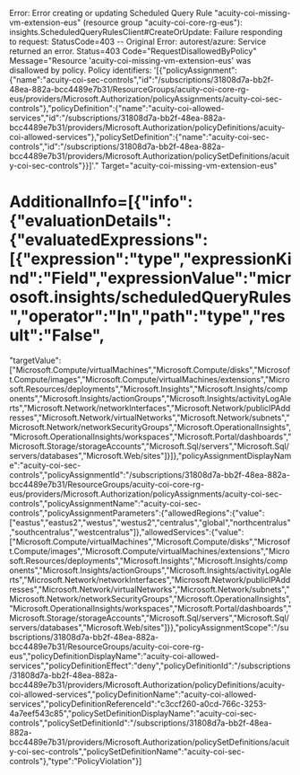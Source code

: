 Error: Error creating or updating Scheduled Query Rule "acuity-coi-missing-vm-extension-eus" (resource group "acuity-coi-core-rg-eus"): insights.ScheduledQueryRulesClient#CreateOrUpdate: Failure responding to request: StatusCode=403 -- Original Error: autorest/azure: Service returned an error. Status=403 Code="RequestDisallowedByPolicy" Message="Resource 'acuity-coi-missing-vm-extension-eus' was disallowed by policy. Policy identifiers: '[{\"policyAssignment\":{\"name\":\"acuity-coi-sec-controls\",\"id\":\"/subscriptions/31808d7a-bb2f-48ea-882a-bcc4489e7b31/ResourceGroups/acuity-coi-core-rg-eus/providers/Microsoft.Authorization/policyAssignments/acuity-coi-sec-controls\"},\"policyDefinition\":{\"name\":\"acuity-coi-allowed-services\",\"id\":\"/subscriptions/31808d7a-bb2f-48ea-882a-bcc4489e7b31/providers/Microsoft.Authorization/policyDefinitions/acuity-coi-allowed-services\"},\"policySetDefinition\":{\"name\":\"acuity-coi-sec-controls\",\"id\":\"/subscriptions/31808d7a-bb2f-48ea-882a-bcc4489e7b31/providers/Microsoft.Authorization/policySetDefinitions/acuity-coi-sec-controls\"}}]'." Target="acuity-coi-missing-vm-extension-eus" 

# AdditionalInfo=[{"info":{"evaluationDetails":{"evaluatedExpressions":[{"expression":"type","expressionKind":"Field","expressionValue":"microsoft.insights/scheduledQueryRules","operator":"In","path":"type","result":"False",

"targetValue":["Microsoft.Compute/virtualMachines","Microsoft.Compute/disks","Microsoft.Compute/images","Microsoft.Compute/virtualMachines/extensions","Microsoft.Resources/deployments","Microsoft.Insights","Microsoft.Insights/components","Microsoft.Insights/actionGroups","Microsoft.Insights/activityLogAlerts","Microsoft.Network/networkInterfaces","Microsoft.Network/publicIPAddresses","Microsoft.Network/virtualNetworks","Microsoft.Network/subnets","Microsoft.Network/networkSecurityGroups","Microsoft.OperationalInsights","Microsoft.OperationalInsights/workspaces","Microsoft.Portal/dashboards","Microsoft.Storage/storageAccounts","Microsoft.Sql/servers","Microsoft.Sql/servers/databases","Microsoft.Web/sites"]}]},"policyAssignmentDisplayName":"acuity-coi-sec-controls","policyAssignmentId":"/subscriptions/31808d7a-bb2f-48ea-882a-bcc4489e7b31/ResourceGroups/acuity-coi-core-rg-eus/providers/Microsoft.Authorization/policyAssignments/acuity-coi-sec-controls","policyAssignmentName":"acuity-coi-sec-controls","policyAssignmentParameters":{"allowedRegions":{"value":["eastus","eastus2","westus","westus2","centralus","global","northcentralus","southcentralus","westcentralus"]},"allowedServices":{"value":["Microsoft.Compute/virtualMachines","Microsoft.Compute/disks","Microsoft.Compute/images","Microsoft.Compute/virtualMachines/extensions","Microsoft.Resources/deployments","Microsoft.Insights","Microsoft.Insights/components","Microsoft.Insights/actionGroups","Microsoft.Insights/activityLogAlerts","Microsoft.Network/networkInterfaces","Microsoft.Network/publicIPAddresses","Microsoft.Network/virtualNetworks","Microsoft.Network/subnets","Microsoft.Network/networkSecurityGroups","Microsoft.OperationalInsights","Microsoft.OperationalInsights/workspaces","Microsoft.Portal/dashboards","Microsoft.Storage/storageAccounts","Microsoft.Sql/servers","Microsoft.Sql/servers/databases","Microsoft.Web/sites"]}},"policyAssignmentScope":"/subscriptions/31808d7a-bb2f-48ea-882a-bcc4489e7b31/ResourceGroups/acuity-coi-core-rg-eus","policyDefinitionDisplayName":"acuity-coi-allowed-services","policyDefinitionEffect":"deny","policyDefinitionId":"/subscriptions/31808d7a-bb2f-48ea-882a-bcc4489e7b31/providers/Microsoft.Authorization/policyDefinitions/acuity-coi-allowed-services","policyDefinitionName":"acuity-coi-allowed-services","policyDefinitionReferenceId":"c3ccf260-a0cd-766c-3253-4a7eef543c85","policySetDefinitionDisplayName":"acuity-coi-sec-controls","policySetDefinitionId":"/subscriptions/31808d7a-bb2f-48ea-882a-bcc4489e7b31/providers/Microsoft.Authorization/policySetDefinitions/acuity-coi-sec-controls","policySetDefinitionName":"acuity-coi-sec-controls"},"type":"PolicyViolation"}]